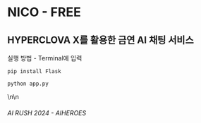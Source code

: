 # NICO - FREE

## HYPERCLOVA X를 활용한 금연 AI 채팅 서비스

실행 방법 - Terminal에 입력
```
pip install Flask

python app.py
```
\n\n

###### AI RUSH 2024 - AIHEROES
